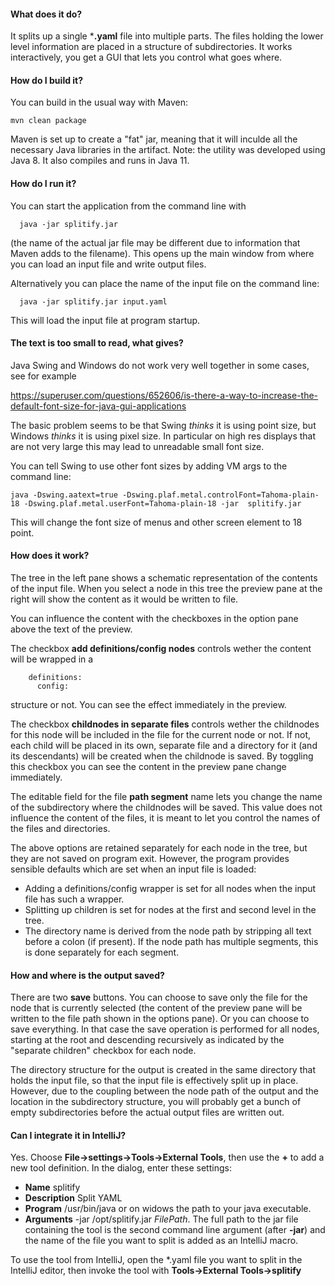 #### What does it do?
It splits up a single ***.yaml** file into multiple parts. The files holding the lower level information are placed in a structure of subdirectories. It works interactively, you get a GUI that lets you control what goes where.

#### How do I build it?
You can build in the usual way with Maven:

	mvn clean package

Maven is set up to create a "fat" jar, meaning that it will inculde all the necessary Java libraries in the artifact.
Note: the utility was developed using Java 8. It also compiles and runs in Java 11.

#### How do I run it?
You can start the application from the command line with 

	  java -jar splitify.jar

(the name of the actual jar file may be different due to information that Maven adds to the filename). This opens up the main window from where you can load an input file and write output files.

Alternatively you can place the name of the input file on the command line:

	  java -jar splitify.jar input.yaml

This will load the input file at program startup.

#### The text is too small to read, what gives?
Java Swing and Windows do not work very well together in some cases, see for example

   https://superuser.com/questions/652606/is-there-a-way-to-increase-the-default-font-size-for-java-gui-applications

The basic problem seems to be that Swing *thinks* it is using point size, but Windows *thinks* it is using pixel size.
In particular on high res displays that are not very large this may lead to unreadable small font size.

You can tell Swing to use other font sizes by adding VM args to the command line:

    java -Dswing.aatext=true -Dswing.plaf.metal.controlFont=Tahoma-plain-18 -Dswing.plaf.metal.userFont=Tahoma-plain-18 -jar  splitify.jar

This will change the font size of menus and other screen element to 18 point.

#### How does it work?
The tree in the left pane shows a schematic representation of the contents of the input file. When you select a node in this tree the preview pane at the  right will show the content as it would be written to file.

You can influence the content with the checkboxes in the option pane above the text of the preview.

The checkbox **add definitions/config nodes** controls wether  the content will be wrapped in a

	    definitions:
	      config:

structure or not. You can see the effect immediately in the preview.

The checkbox **childnodes in separate files** controls wether the childnodes for this node will be included in the file for the current node or not. If not, each child will be placed in its own, separate file and a directory for it (and its descendants) will
be created when the childnode is saved. By toggling this checkbox you can see the content in the preview pane change immediately.

The editable field for the file **path segment** name lets you change the name of the subdirectory where the childnodes will be saved. This value does not influence the content of the files, it is meant to let you control the names of the files and directories.

The above options are retained separately for each node in the tree, but they are not saved on program exit. However, the program provides sensible defaults which are set when an input file is loaded:

- Adding a definitions/config wrapper is set for all nodes when the input file has such a wrapper.
- Splitting up children is set for nodes at the first and second level  in the tree.
- The directory name is derived from the node path by stripping all text before a colon (if present). If the node path has multiple segments, this is done separately for each segment.

#### How and where is the output saved?
There are two **save**  buttons. You can choose to save only the file for the node that is currently selected (the content of the preview pane will be written to the file path shown in the options pane).
Or you can choose to save everything. In that case the save operation is performed for all nodes, starting at the root and descending recursively as indicated by the "separate children" checkbox for each node.

The directory structure for the output is created in the same directory that holds the input file, so that the input file is effectively split up in place. However, due to the coupling between the node path of the output and the location in the subdirectory structure, you will probably get a bunch of empty subdirectories before the actual output files are written out.

#### Can I  integrate it in IntelliJ?
Yes. Choose **File->settings->Tools->External Tools**, then use the **+** to add a new tool definition. In the dialog, enter these settings:
- **Name** splitify
- **Description** Split YAML
- **Program** /usr/bin/java   or on widows the path to your java executable.
- **Arguments** -jar /opt/splitify.jar  $FilePath$.  The full path to the jar file containing the tool is the second command line argument (after **-jar**) and the name of the file you want to split is added as an IntelliJ macro.

To use the tool from IntelliJ, open the *.yaml file you want to split in the IntelliJ editor, then invoke the tool with **Tools->External Tools->splitify**
